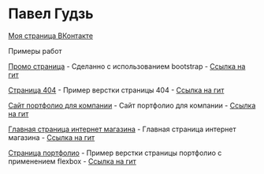 # Павел Гудзь
[Моя страница ВКонтакте](https://vk.com/id7356007 "Моя страница ВКонтакте") 

Примеры работ

[Промо страница](https://pavel-91.github.io/промо%20страница/) - Сделанно с использованием bootstrap - [Ссылка на гит](https://github.com/pavel-91/pavel-91.github.io/tree/master/промо%20страница)

[Страница 404](pavel-91.github.io/404-Page/) - Пример верстки страницы 404 - [Ссылка на гит](https://github.com/pavel-91/pavel-91.github.io/tree/master/404-Page)

[Сайт портфолио для компании](pavel-91.github.io/BisLite/) - Сайт портфолио для компании - [Ссылка на гит](https://github.com/pavel-91/pavel-91.github.io/tree/master/BisLite)

[Главная страница интернет магазина](https://pavel-91.github.io/mobille-shop/) - Главная страница интернет магазина - [Ссылка на гит](https://github.com/pavel-91/pavel-91.github.io/tree/master/mobille-shop)

[Страница портфолио](pavel-91.github.io/Creative-Agency-Portfolio/) - Пример верстки страницы портфолио с применением flexbox - [Ссылка на гит](https://github.com/pavel-91/pavel-91.github.io/tree/master/Creative-Agency-Portfolio)
